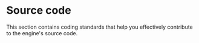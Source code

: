 <!-- import DocCardList from '@theme/DocCardList' -->

# Source code

This section contains coding standards that help you effectively contribute to the engine's source code.

<!-- <DocCardList /> -->
